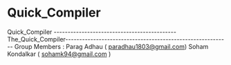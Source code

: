 # Quick_Compiler
Quick_Compiler
--------------------------------------------The_Quick_Compiler-----------------------------------------------------------
Group Members : Parag Adhau ( paradhau1803@gmail.com)
                Soham Kondalkar ( sohamk94@gmail.com ) 

